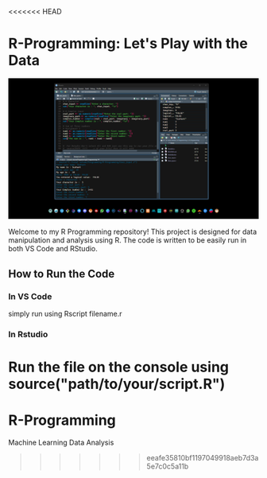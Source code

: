 <<<<<<< HEAD
# R-Programming: Let's Play with the Data

![Data Analysis](/img/Rstudio.png)

Welcome to my R Programming repository! This project is designed for data manipulation and analysis using R. The code is written to be easily run in both VS Code and RStudio.

## How to Run the Code

### In VS Code
simply run using Rscript filename.r

### In Rstudio
Run the file on the console using 
source("path/to/your/script.R")
=======
# R-Programming
Machine Learning Data Analysis 
>>>>>>> eeafe35810bf1197049918aeb7d3a5e7c0c5a11b
